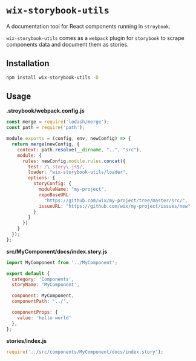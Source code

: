 # `wix-storybook-utils`

A documentation tool for React components running in `stroybook`.

`wix-storybook-utils` comes as a `webpack` plugin for `storybook` to scrape components data and document them as stories.

## Installation

```bash
npm install wix-storybook-utils -D
```

## Usage

**.stroybook/webpack.config.js**
```js
const merge = require('lodash/merge');
const path = require('path');

module.exports = (config, env, newConfig) => {
  return merge(newConfig, {
    context: path.resolve(__dirname, "..", "src"),
    module: {
      rules: newConfig.module.rules.concat({
        test: /\.story\.js$/,
        loader: "wix-storybook-utils/loader",
        options: {
          storyConfig: {
            moduleName: "my-project",
            repoBaseURL:
              "https://github.com/wix/my-project/tree/master/src/",
            issueURL: "https://github.com/wix/my-project/issues/new"
          }
        }
      })
    }
  });
};

```


**src/MyComponent/docs/index.story.js**
```js
import MyComponent from '../MyComponent';

export default {
  category: 'Components',
  storyName: 'MyComponent',

  component: MyComponent,
  componentPath: '../',

  componentProps: {
    value: 'hello world'
  },
};
```

**stories/index.js**
```js
require('../src/components/MyComponent/docs/index.story');
```
